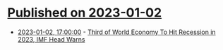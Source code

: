 # [Published on 2023-01-02](index.md)

* [2023-01-02, 17:00:00](https://news.slashdot.org/story/23/01/02/1641241/third-of-world-economy-to-hit-recession-in-2023-imf-head-warns?utm_source=rss1.0mainlinkanon&utm_medium=feed) - [Third of World Economy To Hit Recession in 2023, IMF Head Warns](https://news.slashdot.org/story/23/01/02/1641241/third-of-world-economy-to-hit-recession-in-2023-imf-head-warns?utm_source=rss1.0mainlinkanon&utm_medium=feed)
